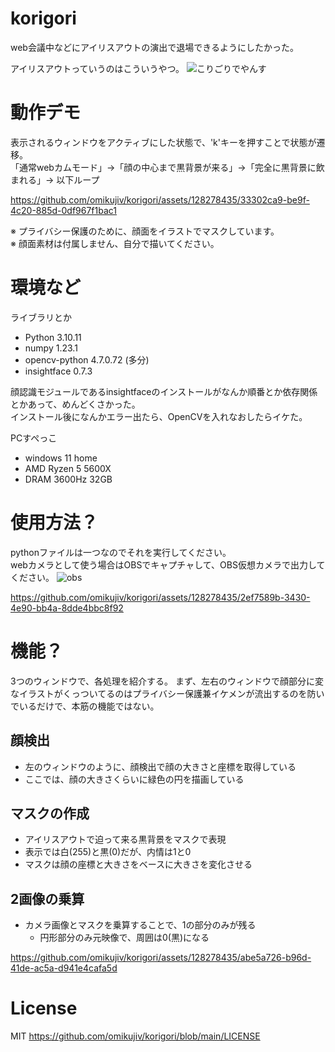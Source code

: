 # korigori
web会議中などにアイリスアウトの演出で退場できるようにしたかった。

アイリスアウトっていうのはこういうやつ。
![こりごりでやんす](https://github.com/omikujiv/korigori/assets/128278435/f3987307-5f4c-4b94-9842-a223822050b9)

# 動作デモ
表示されるウィンドウをアクティブにした状態で、'k'キーを押すことで状態が遷移。  
「通常webカムモード」→「顔の中心まで黒背景が来る」→「完全に黒背景に飲まれる」→ 以下ループ

https://github.com/omikujiv/korigori/assets/128278435/33302ca9-be9f-4c20-885d-0df967f1bac1

※ プライバシー保護のために、顔面をイラストでマスクしています。  
※ 顔面素材は付属しません、自分で描いてください。  

# 環境など
ライブラリとか
- Python 3.10.11
- numpy  1.23.1  
- opencv-python 4.7.0.72 (多分)  
- insightface 0.7.3  

顔認識モジュールであるinsightfaceのインストールがなんか順番とか依存関係とかあって、めんどくさかった。  
インストール後になんかエラー出たら、OpenCVを入れなおしたらイケた。

PCすぺっこ
- windows 11 home
- AMD Ryzen 5 5600X
- DRAM 3600Hz 32GB

# 使用方法？
pythonファイルは一つなのでそれを実行してください。  
webカメラとして使う場合はOBSでキャプチャして、OBS仮想カメラで出力してください。
![obs](https://github.com/omikujiv/korigori/assets/128278435/3f9e2f78-073e-46ed-8dbb-460ce0b48541)


https://github.com/omikujiv/korigori/assets/128278435/2ef7589b-3430-4e90-bb4a-8dde4bbc8f92



# 機能？
3つのウィンドウで、各処理を紹介する。
まず、左右のウィンドウで顔部分に変なイラストがくっついてるのはプライバシー保護兼イケメンが流出するのを防いでいるだけで、本筋の機能ではない。

## 顔検出
- 左のウィンドウのように、顔検出で顔の大きさと座標を取得している
- ここでは、顔の大きさくらいに緑色の円を描画している
## マスクの作成
- アイリスアウトで迫って来る黒背景をマスクで表現
- 表示では白(255)と黒(0)だが、内情は1と0
- マスクは顔の座標と大きさをベースに大きさを変化させる
## 2画像の乗算
- カメラ画像とマスクを乗算することで、1の部分のみが残る
    - 円形部分のみ元映像で、周囲は0(黒)になる

https://github.com/omikujiv/korigori/assets/128278435/abe5a726-b96d-41de-ac5a-d941e4cafa5d

# License
MIT
https://github.com/omikujiv/korigori/blob/main/LICENSE
